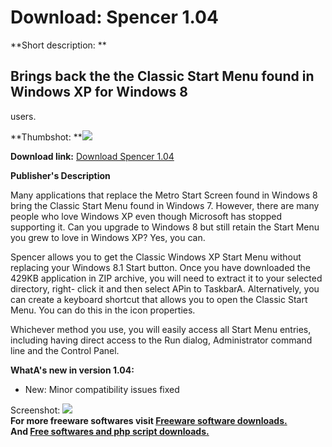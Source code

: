 # Download: Spencer 1.04

**Short description: **

## Brings back the the Classic Start Menu found in Windows XP for Windows 8
users.

  
**Thumbshot: **![](http://www.freewarefiles.com/screenshot/spencer_md.jpg)   
  
**Download link:** [Download Spencer 1.04](http://freesoftwares.boysofts.com/Spencer_program_98358.html)  
  

**Publisher's Description**  
  

Many applications that replace the Metro Start Screen found in Windows 8 bring
the Classic Start Menu found in Windows 7. However, there are many people who
love Windows XP even though Microsoft has stopped supporting it. Can you
upgrade to Windows 8 but still retain the Start Menu you grew to love in
Windows XP? Yes, you can.

Spencer allows you to get the Classic Windows XP Start Menu without replacing
your Windows 8.1 Start button. Once you have downloaded the 429KB application
in ZIP archive, you will need to extract it to your selected directory, right-
click it and then select APin to TaskbarA. Alternatively, you can create a
keyboard shortcut that allows you to open the Classic Start Menu. You can do
this in the icon properties.

Whichever method you use, you will easily access all Start Menu entries,
including having direct access to the Run dialog, Administrator command line
and the Control Panel.

**WhatA's new in version 1.04:**

  * New: Minor compatibility issues fixed 

  
  
Screenshot: ![](http://www.freewarefiles.com/screenshot/spencer.jpg)  
**For more freeware softwares visit [Freeware software downloads.](http://freesoftwares.boysofts.com/)**   
**And [Free softwares and php script downloads.](http://www.boysofts.com/)**

